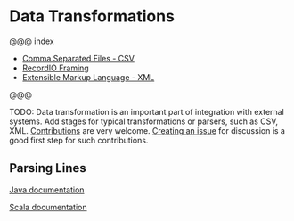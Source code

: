 # Data Transformations

@@@ index

* [Comma Separated Files - CSV](csv.md)
* [RecordIO Framing](recordio.md)
* [Extensible Markup Language - XML](xml.md)

@@@

TODO: Data transformation is an important part of integration with external systems. Add stages for typical transformations or parsers, such as CSV, XML. [Contributions](https://github.com/akka/alpakka/blob/master/CONTRIBUTING.md) are very welcome.
[Creating an issue](https://github.com/akka/alpakka/issues) for discussion is a good first step for such contributions.

## Parsing Lines

[Java documentation](http://doc.akka.io/docs/akka/2.4/java/stream/stream-cookbook.html#Parsing_lines_from_a_stream_of_ByteStrings)

[Scala documentation](http://doc.akka.io/docs/akka/2.4/scala/stream/stream-cookbook.html#Parsing_lines_from_a_stream_of_ByteStrings)